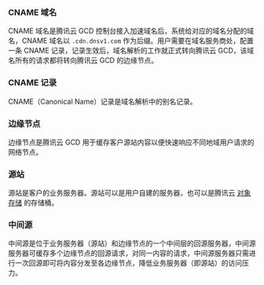 ### CNAME 域名
CNAME 域名是腾讯云 GCD 控制台接入加速域名后，系统给对应的域名分配的域名，CNAME 域名以 `.cdn.dnsv1.com` 作为后缀。用户需要在域名服务商处，配置一条 CNAME 记录，记录生效后，域名解析的工作就正式转向腾讯云 GCD，该域名所有的请求都将转向腾讯云 GCD 的边缘节点。

### CNAME 记录
CNAME（Canonical Name）记录是域名解析中的别名记录。

### 边缘节点
边缘节点是腾讯云 GCD 用于缓存客户源站内容以便快速响应不同地域用户请求的网络节点。

### 源站
源站是客户的业务服务器。源站可以是用户自建的服务器，也可以是腾讯云 [对象存储](https://cloud.tencent.com/product/cos) 的存储桶。

### 中间源
中间源是位于业务服务器（源站）和边缘节点的一个中间层的回源服务器，中间源服务器可缓存多个边缘节点的回源请求，对同一内容的请求，中间源服务器只需进行一次回源即可将内容分发至各边缘节点，降低业务服务器（即源站）的访问压力。
